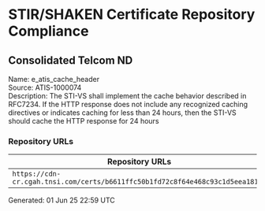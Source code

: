 # STIR/SHAKEN Certificate Repository Compliance

## Consolidated Telcom ND

Name: e_atis_cache_header\
Source: ATIS-1000074\
Description: The STI-VS shall implement the cache behavior described in RFC7234. If the HTTP response does not include any recognized caching directives or indicates caching for less than 24 hours, then the STI-VS should cache the HTTP response for 24 hours
### Repository URLs

| Repository URLs | Not After |  Problems | Link |
|-----------------|-----------|-----------|------|
| `https://cdn-cr.cgah.tnsi.com/certs/b6611ffc50b1fd72c8f64e468c93c1d5eea181e2` | 13&#160;Mar&#160;26&#160;23:37&#160;UTC | true | [view](../../REPOS/7d41c779b3e2749de7ce315a90c7de05e0edf814/README.md) |


Generated: 01 Jun 25 22:59 UTC